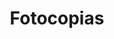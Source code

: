 ---
title: "Fotocopias"
url: /ciudad-autonoma-de-buenos-aires/fotocopias-avenida-callao/
shop: Kopieren
---